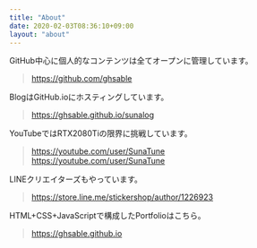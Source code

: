 ```yaml
---
title: "About"
date: 2020-02-03T08:36:10+09:00
layout: "about"
---
```


GitHub中心に個人的なコンテンツは全てオープンに管理しています。
> https://github.com/ghsable

BlogはGitHub.ioにホスティングしています。
> https://ghsable.github.io/sunalog

YouTubeではRTX2080Tiの限界に挑戦しています。
> https://youtube.com/user/SunaTune
> https://youtube.com/user/SunaTune

LINEクリエイターズもやっています。
> https://store.line.me/stickershop/author/1226923

HTML+CSS+JavaScriptで構成したPortfolioはこちら。
> https://ghsable.github.io


